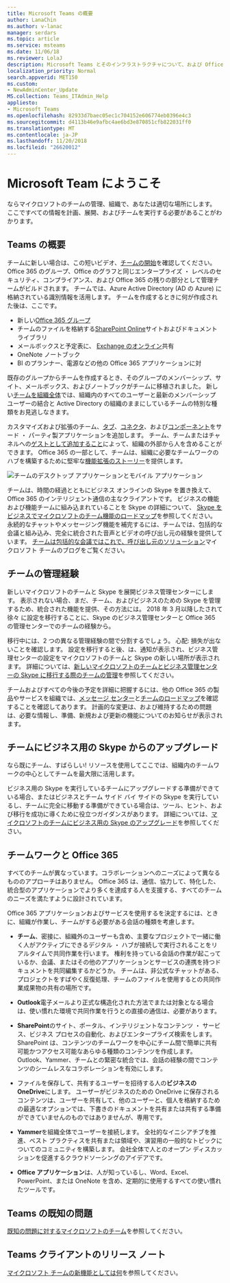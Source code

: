 ```yaml
---
title: Microsoft Teams の概要
author: LanaChin
ms.author: v-lanac
manager: serdars
ms.topic: article
ms.service: msteams
ms.date: 11/06/18
ms.reviewer: LolaJ
description: Microsoft Teams とそのインフラストラクチャについて、および Office 365 と組み合わせた Teams の使用について説明します。
localization_priority: Normal
search.appverid: MET150
ms.custom:
- NewAdminCenter_Update
MS.collection: Teams_ITAdmin_Help
appliesto:
- Microsoft Teams
ms.openlocfilehash: 82933d7baec05ec1c704152e606774eb0396e4c3
ms.sourcegitcommit: d4113b46e9afbc4ae6bd3e870851cfb822031ff0
ms.translationtype: MT
ms.contentlocale: ja-JP
ms.lasthandoff: 11/20/2018
ms.locfileid: "26620012"
---
```

# <a name="welcome-to-microsoft-teams"></a>Microsoft Team にようこそ

ならマイクロソフトのチームの管理、組織で、あなたは適切な場所にします。 ここですべての情報を計画、展開、およびチームを実行する必要があることがわかります。  

## <a name="overview-of-teams"></a>Teams の概要

チームに新しい場合は、この短いビデオ、[チームの開始](https://support.office.com/article/video-welcome-to-microsoft-teams-b98d533f-118e-4bae-bf44-3df2470c2b12?wt.mc_id=otc_microsoft_teams)を確認してください。 Office 365 のグループ、Office のグラフと同じエンタープライズ ・ レベルのセキュリティ、コンプライアンス、および Office 365 の残りの部分として管理チームがビルドされます。 チームでは、Azure Active Directory (AD の Azure) に格納されている識別情報を活用します。 チームを作成するときに何が作成された後は、ここです。
- 新しい[Office 365 グループ](office-365-groups.md)
- チームのファイルを格納する[SharePoint Online](sharepoint-onedrive-interact.md)サイトおよびドキュメント ライブラリ
- メールボックスと予定表に、 [Exchange のオンライン](exchange-teams-interact.md)共有
- OneNote ノートブック
- BI のプランナー、電源などの他の Office 365 アプリケーションに対

既存のグループからチームを作成するとき、そのグループのメンバーシップ、サイト、メールボックス、およびノートブックがチームに移植されました。 新しい[チームを組織全体](create-an-org-wide-team.md)では、組織内のすべてのユーザーと最新のメンバーシップ ユーザーの結合と Active Directory の組織のままにしているチームの特別な種類をお見逃しなきます。 

カスタマイズおよび拡張のチーム、[タブ](built-in-custom-tabs.md)、[コネクタ](office-365-custom-connectors.md)、および[コンポーネント](add-bots.md)をサード ・ パーティ製アプリケーションを追加します。 チーム、チームまたはチャネルへの[ゲストとして追加すること](guest-access.md)によって、組織の外部から人を含めることができます。 Office 365 の一部として、チームは、組織に必要なチームワークのハブを構築するために堅牢な[機能拡張のストーリー](https://docs.microsoft.com/en-us/microsoftteams/platform)を提供します。 

![チームのデスクトップ アプリケーションとモバイル アプリケーション](media/teams-overview-hub.png)

チームは、時間の経過とともにビジネス オンラインの Skype を置き換えて、Office 365 のインテリジェント通信の主なクライアントです。 ビジネスの機能および機能チームに組み込まれていることを Skype の詳細について、 [Skype をビジネスでマイクロソフトのチーム機能のロードマップ](http://aka.ms/skype2teamsroadmap)を参照してください。 永続的なチャットやメッセージング機能を補完するには、チームでは、包括的な会議と組み込み、完全に統合された音声とビデオの呼び出し元の経験を提供しています。 [チームは包括的な会議ではこれで、呼び出し元のソリューション](https://techcommunity.microsoft.com/t5/Microsoft-Teams-Blog/Microsoft-Teams-is-now-a-complete-meeting-and-calling-solution/ba-p/236042)マイクロソフト チームのブログをご覧ください。

## <a name="teams-admin-experience"></a>チームの管理経験

新しいマイクロソフトのチームと Skype を展開ビジネス管理センターにします。 表示されない場合、まだ、チーム、およびビジネスのための Skype を管理するため、統合された機能を提供、その方法には。 2018 年 3 月以降したされて徐々 に設定を移行することに、Skype のビジネス管理センターと Office 365 の管理センターでのチームの経験から。 

移行中には、2 つの異なる管理経験の間で分割するでしょう。 心配: 損失が出ないことを確認します。 設定を移行すると後、は、通知が表示され、ビジネス管理センターの設定をマイクロソフトのチームと Skype の新しい場所が表示されます。 詳細については、[新しいマイクロソフトのチームとビジネス管理センターの Skype に移行する際のチームの管理](manage-teams-skypeforbusiness-admin-center.md)を参照してください。 

チームおよびすべての今後の予定を詳細に把握するには、他の Office 365 の製品やサービスを組織では、[メッセージ センター](https://admin.microsoft.com/AdminPortal/Home#/MessageCenter)と[チームのロードマップ](https://www.microsoft.com/microsoft-365/roadmap?rtc=1%26filters=Microsoft%20Teams%26searchterms=microsoft%2Cteams)を確認することを確認してあります。 計画的な変更は、および維持するための問題は、必要な情報し、準備、新規および更新の機能についてのお知らせが表示されます。 

## <a name="upgrade-from-skype-for-business-to-teams"></a>チームにビジネス用の Skype からのアップグレード
なら既にチーム、すばらしい! リソースを使用してここでは、組織内のチームワークの中心としてチームを最大限に活用します。 

ビジネス用の Skype を実行しているチームにアップグレードする準備ができている場合、またはビジネスとチーム サイド バイ サイドの Skype を実行しているし、チームに完全に移動する準備ができている場合は、ツール、ヒント、および移行を成功に導くために役立つガイダンスがあります。 詳細については、[マイクロソフトのチームにビジネス用の Skype のアップグレード](journey-skypeforbusiness-teams.md)を参照してください。

## <a name="teamwork-and-office-365"></a>チームワークと Office 365
すべてのチームが異なっています。コラボレーションへのニーズによって異なるもののアプローチはありません。 Office 365 は、通信、協力して、特化した、統合型のアプリケーションでより多くを達成する人を支援する、すべてのチームのニーズを満たすように設計されています。 

Office 365 アプリケーションおよびサービスを使用するを決定するには、ときに、組織が作業し、チームがする必要がある会話の種類を考慮します。 

- **チーム**、密接に、組織外のユーザーも含め、主要なプロジェクトで一緒に働く人がアクティブにできるデジタル ・ ハブが接続しで実行されることをリアルタイムで共同作業を行います。 権利を持っている会話の作業が起こっているか、会議、またはその他のアプリケーションとサービスの連携を持つドキュメントを共同編集するかどうか。 チームは、非公式なチャットがある、プロジェクトをすばやく反復処理、チームのファイルを使用するとの共同作業成果物の共有の場所です。 

- **Outlook**電子メールより正式な構造化された方法でまたは対象となる場合は、使い慣れた環境で共同作業を行うとの直接の通信は、必要があります。 

- **SharePoint**のサイト、ポータル、インテリジェントなコンテンツ ・ サービス、ビジネス プロセスの自動化、およびエンタープライズ検索をします。 SharePoint は、コンテンツのチームワークを中心にチーム間で簡単に共有可能かつアクセス可能なあらゆる種類のコンテンツを作成します。 Outlook、Yammer、チームとの緊密な統合では、会話の経験の間でコンテンツのシームレスなコラボレーションを有効にします。   

- ファイルを保存して、共有するユーザーを招待する人の**ビジネスの OneDrive**にします。 ユーザーがビジネスのための OneDrive に保存されるコンテンツは、ユーザーを共有して、他のユーザーと、個人を格納するための最適なオプションでは、下書きのドキュメントを共有または共有する準備ができていませんのものではありませんが、専用です。

- **Yammer**を組織全体でユーザーを接続します。 全社的なイニシアチブを推進、ベスト プラクティスを共有または領域や、演習用の一般的なトピックについてのコミュニティを構築します。 会社全体で人とのオープン ディスカッションを促進するクラウドソーシングのアイデアです。

- **Office アプリケーション**は、人が知っているし、Word、Excel、PowerPoint、または OneNote を含め、定期的に使用するすべての使い慣れたツールです。 

## <a name="teams-known-issues"></a>Teams の既知の問題

[既知の問題に対するマイクロソフトのチーム](Known-issues.md)を参照してください。

## <a name="teams-client-release-notes"></a>Teams クライアントのリリース ノート

[マイクロソフト チームの新機能としては何](https://support.office.com/article/what-s-new-in-microsoft-teams-d7092a6d-c896-424c-b362-a472d5f105de)を参照してください。

